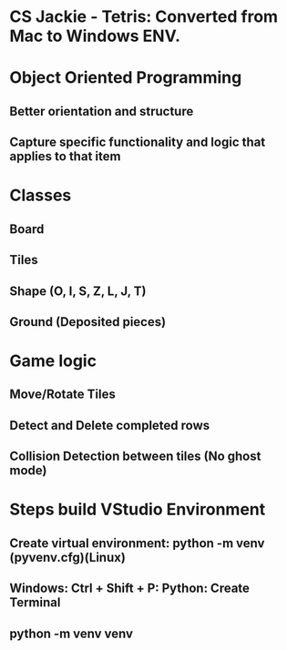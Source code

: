 # CS Jackie - Tetris: Converted from Mac to Windows ENV.

# Object Oriented Programming

## Better orientation and structure
## Capture specific functionality and logic that applies to that item

# Classes
## Board
## Tiles  
## Shape (O, I, S, Z, L, J, T)
## Ground (Deposited pieces)

# Game logic
## Move/Rotate Tiles
## Detect and Delete completed rows
## Collision Detection between tiles  (No ghost mode)

# Steps build VStudio Environment
## Create virtual environment: python -m venv (pyvenv.cfg)(Linux)
## Windows: Ctrl + Shift + P: Python: Create Terminal
## python -m venv venv



